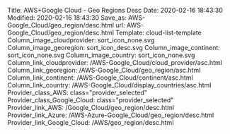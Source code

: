 Title: AWS+Google Cloud - Geo Regions Desc
Date: 2020-02-16 18:43:30
Modified: 2020-02-16 18:43:30
Save_as: AWS-Google_Cloud/geo_region/desc.html
url: AWS-Google_Cloud/geo_region/desc.html
Template: cloud-list-template
Column_image_cloudprovider: sort_icon_none.svg
Column_image_georegion: sort_icon_desc.svg
Column_image_continent: sort_icon_none.svg
Column_image_country: sort_icon_none.svg
Column_link_cloudprovider: /AWS-Google_Cloud/cloud_provider/asc.html
Column_link_georegion: /AWS-Google_Cloud/geo_region/asc.html
Column_link_continent: /AWS-Google_Cloud/continent/asc.html
Column_link_country: /AWS-Google_Cloud/display_countries/asc.html
Provider_class_AWS: class="provider_selected"
Provider_class_Google_Cloud: class="provider_selected"
Provider_link_AWS: /Google_Cloud/geo_region/desc.html
Provider_link_Azure: /AWS-Azure-Google_Cloud/geo_region/desc.html
Provider_link_Google_Cloud: /AWS/geo_region/desc.html